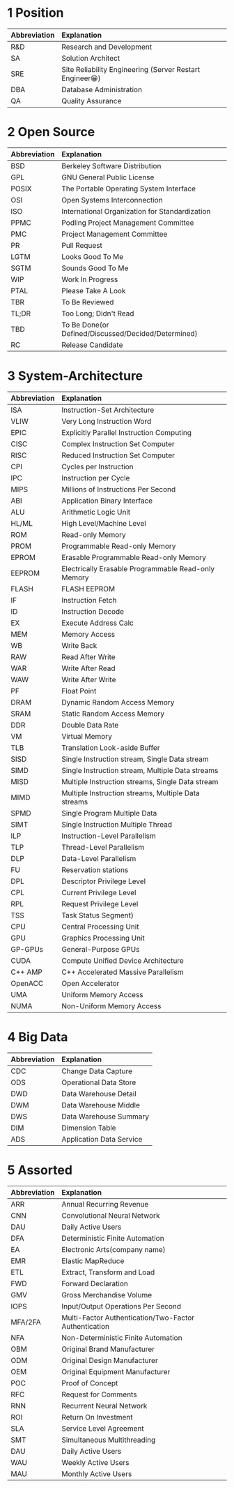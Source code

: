 
# 1 Position

| Abbreviation | Explanation |
|:--|:--|
| R&D | Research and Development |
| SA | Solution Architect |
| SRE | Site Reliability Engineering (Server Restart Engineer😁) |
| DBA | Database Administration |
| QA | Quality Assurance |

# 2 Open Source

| Abbreviation | Explanation |
|:--|:--|
| BSD | Berkeley Software Distribution |
| GPL | GNU General Public License |
| POSIX | The Portable Operating System Interface |
| OSI | Open Systems Interconnection |
| ISO | International Organization for Standardization |
| PPMC | Podling Project Management Committee |
| PMC | Project Management Committee |
| PR | Pull Request |
| LGTM | Looks Good To Me |
| SGTM | Sounds Good To Me |
| WIP | Work In Progress |
| PTAL | Please Take A Look |
| TBR | To Be Reviewed |
| TL;DR | Too Long; Didn't Read |
| TBD | To Be Done(or Defined/Discussed/Decided/Determined) |
| RC | Release Candidate |

# 3 System-Architecture

| Abbreviation | Explanation |
|:--|:--|
| ISA | Instruction-Set Architecture |
| VLIW | Very Long Instruction Word |
| EPIC | Explicitly Parallel Instruction Computing |
| CISC | Complex Instruction Set Computer |
| RISC | Reduced Instruction Set Computer |
| CPI | Cycles per Instruction |
| IPC | Instruction per Cycle |
| MIPS | Millions of Instructions Per Second |
| ABI | Application Binary Interface |
| ALU | Arithmetic Logic Unit |
| HL/ML | High Level/Machine Level |
| ROM | Read-only Memory |
| PROM | Programmable Read-only Memory |
| EPROM | Erasable Programmable Read-only Memory |
| EEPROM | Electrically Erasable Programmable Read-only Memory |
| FLASH | FLASH EEPROM |
| IF | Instruction Fetch |
| ID | Instruction Decode |
| EX | Execute Address Calc |
| MEM | Memory Access |
| WB | Write Back |
| RAW | Read After Write |
| WAR | Write After Read |
| WAW | Write After Write |
| PF | Float Point |
| DRAM | Dynamic Random Access Memory |
| SRAM | Static Random Access Memory |    
| DDR | Double Data Rate |
| VM | Virtual Memory |
| TLB | Translation Look-aside Buffer |
| SISD | Single Instruction stream, Single Data stream |
| SIMD | Single Instruction stream, Multiple Data streams |
| MISD | Multiple Instruction streams, Single Data stream |
| MIMD | Multiple Instruction streams, Multiple Data streams |
| SPMD | Single Program Multiple Data |
| SIMT | Single Instruction Multiple Thread |
| ILP | Instruction-Level Parallelism |
| TLP | Thread-Level Parallelism |
| DLP | Data-Level Parallelism |
| FU | Reservation stations |
| DPL | Descriptor Privilege Level |
| CPL | Current Privilege Level |
| RPL | Request Privilege Level |
| TSS | Task Status Segment) |
| CPU | Central Processing Unit |
| GPU | Graphics Processing Unit |
| GP-GPUs | General-Purpose GPUs |
| CUDA | Compute Unified Device Architecture |
| C++ AMP | C++ Accelerated Massive Parallelism |
| OpenACC | Open Accelerator |
| UMA | Uniform Memory Access |
| NUMA | Non-Uniform Memory Access |

# 4 Big Data

| Abbreviation | Explanation |
|:--|:--|
| CDC | Change Data Capture |
| ODS | Operational Data Store |
| DWD | Data Warehouse Detail |
| DWM | Data Warehouse Middle |
| DWS | Data Warehouse Summary |
| DIM | Dimension Table |
| ADS | Application Data Service |

# 5 Assorted

| Abbreviation | Explanation |
|:--|:--|
| ARR | Annual Recurring Revenue |
| CNN | Convolutional Neural Network |
| DAU | Daily Active Users |
| DFA | Deterministic Finite Automation |
| EA | Electronic Arts(company name) |
| EMR | Elastic MapReduce |
| ETL | Extract, Transform and Load |
| FWD | Forward Declaration |
| GMV | Gross Merchandise Volume |
| IOPS | Input/Output Operations Per Second |  
| MFA/2FA | Multi-Factor Authentication/Two-Factor Authentication |
| NFA | Non-Deterministic Finite Automation |
| OBM | Original Brand Manufacturer |
| ODM | Original Design Manufacturer |
| OEM | Original Equipment Manufacturer |
| POC | Proof of Concept |
| RFC | Request for Comments |
| RNN | Recurrent Neural Network |
| ROI | Return On Investment |
| SLA | Service Level Agreement |
| SMT | Simultaneous Multithreading |
| DAU | Daily Active Users |
| WAU | Weekly Active Users |
| MAU | Monthly Active Users |
